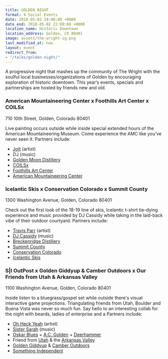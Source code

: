 ```yaml
---
title: GOLDEN NIGHT
format: 4 Social Events
date: 2018-05-02 19:00:00 +0000
date_end: 2018-05-02 22:00:00 +0000
location_name: Historic Downtown
location_address: Golden, CO 80401
image: assets/the-wright-ig.png
last_modified_at: now
layout: event
redirect_from:
- "/talks/golden-night/"
---
```

A progressive night that mashes up the community of The Wright with the soulful local businesses/organizations of Golden by encouraging exploration of historic downtown. This year’s events, specials and partnerships are hosted by friends new and old.

### American Mountaineering Center x Foothills Art Center x COILSx

710 10th Street, Golden, Colorado 80401

Live painting occurs outside while inside special extended hours of the American Mountaineering Museum. Come experience the AMC like you've never seen it. Partners include:

* [Jolt](http://www.guerillagarden.com/) (artist)
* DJ (music)
* [Golden Moon Distillery](http://goldenmoondistillery.com/)
* [COILSx](https://coilsx2018.splashthat.com/)
* [Foothills Art Center](http://www.foothillsartcenter.org/)
* [American Mountaineering Center](http://www.americanmountaineeringcenter.org/)

### Icelantic Skis x Conservation Colorado x Summit County

1300 Washington Avenue, Golden, Colorado 80401

Check out the first look of the 18-19 line of skis, Icelantic t-shirt tie-dying experience and music provided by DJ Cassidy while taking in the laid-back vibe of their outdoor courtyard. Partners include:

* [Travis Parr](https://www.parrstudios.net/) (artist)
* [DJ Cassidy](http://www.djmattcassidy.com/) (music)
* [Breckenridge Distillery](http://breckenridgedistillery.com/)
* [Summit County](http://www.co.summit.co.us/)
* [Conservation Colorado](https://conservationco.org/)
* [Icelantic Skis](https://www.icelanticskis.com/)

### S|I OutPost x Golden Giddyup & Camber Outdoors x Our Friends from Utah & Arkansas Valley

1100 Washington Avenue, Golden, Colorado 80401

Inside listen to a bluegrass/gospel set while outside there's visual interactive game  projections. Triangulating friends from Utah, Boulder and Buena Vista was never so much fun. Say hello to an interesting collab for the night with beards, ladies of enterprise and a Partners include:

* [Oh Heck Yeah](http://ohheckyeah.com/) (artist)
* [Sister Sarah](http://www.jonwirtzmusic.com/events/2018/4/29/sister-sarah) (music)
* [Oskar Blues](https://www.oskarblues.com/) + [A.C. Golden](http://www.acgolden.com/) + [Deerhammer]()
* Friend from [Utah](http://edcutah.org/industries/outdoor-products-recreation) & the [Arkansas Valley](https://chaffeecountyedc.com/business-environment/local-industry/)
* [Golden Giddyup](http://goldengiddyup.com/) & [Camber Outdoors](https://camberoutdoors.org/)
* [Something Independent](http://www.somethingindependent.com/)
